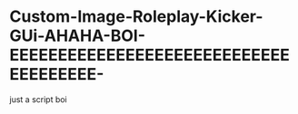 # Custom-Image-Roleplay-Kicker-GUi-AHAHA-BOI-EEEEEEEEEEEEEEEEEEEEEEEEEEEEEEEEEEEEEE-
just a script boi

